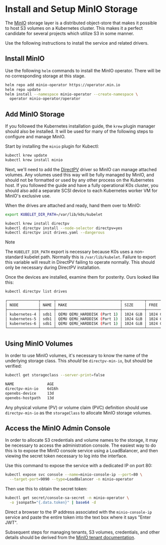 # Install and Setup MinIO Storage

The [MinIO](https://github.com/minio/minio) storage layer is a distributed object-store that makes it possible to host S3 volumes on a Kubernetes cluster. This makes it a perfect candidate for several projects which utilize S3 in some manner. 

Use the following instructions to install the service and related drivers.

## Install MinIO

Use the following `helm` commands to install the MinIO operator. There will be no corresponding storage at this stage.

```bash
helm repo add minio-operator https://operator.min.io
helm repo update
helm install --namespace minio-operator --create-namespace \
  operator minio-operator/operator
```

## Add MinIO Storage

If you followed the Kubernetes installation guide, the `krew` plugin manager should also be installed. It will be used for many of the following steps to configure and manage MinIO.

Start by installing the `minio` plugin for Kubectl:

```bash
kubectl krew update
kubectl krew install minio
```

Next, we'll need to add the [DirectPV](https://github.com/minio/directpv) driver so MinIO can manage attached volumes. Any volumes used this way will be fully managed by MinIO, and should not be formatted or used by any other process on the Kubernetes host. If you followed the guide and have a fully operational K0s cluster, you should also add a separate SCSI device to each Kubernetes worker VM for MinIO's exclusive use.

When the drives are attached and ready, hand them over to MinIO:

```bash
export KUBELET_DIR_PATH=/var/lib/k0s/kubelet

kubectl krew install directpv
kubectl directpv install --node-selector directpv=yes
kubectl directpv init drives.yaml --dangerous
```

> [!NOTE]
> The `KUBELET_DIR_PATH` export is necessary because K0s uses a non-standard kubelet path. Normally this is `/var/lib/kubelet`. Failure to export this variable will result in DirectPV failing to operate normally. This should only be necessary during DirectPV installation.

Once the devices are installed, examine them for posterity. Ours looked like this:

```bash
kubectl directpv list drives

┌──────────────┬──────┬─────────────────────────────┬──────────┬──────────┬─────────┬────────┐
│ NODE         │ NAME │ MAKE                        │ SIZE     │ FREE     │ VOLUMES │ STATUS │
├──────────────┼──────┼─────────────────────────────┼──────────┼──────────┼─────────┼────────┤
│ kubernetes-4 │ sdb1 │ QEMU QEMU_HARDDISK (Part 1) │ 1024 GiB │ 1024 GiB │ 0       │ Ready  │
│ kubernetes-5 │ sdb1 │ QEMU QEMU_HARDDISK (Part 1) │ 1024 GiB │ 1024 GiB │ 0       │ Ready  │
│ kubernetes-6 │ sdb1 │ QEMU QEMU_HARDDISK (Part 1) │ 1024 GiB │ 1024 GiB │ 0       │ Ready  │
└──────────────┴──────┴─────────────────────────────┴──────────┴──────────┴─────────┴────────┘
```

## Using MinIO Volumes

In order to use MinIO volumes, it's necessary to know the name of the underlying storage class. This _should_ be `directpv-min-io`, but should be verified:

```bash
kubectl get storageclass --server-print=false

NAME               AGE
directpv-min-io    6d16h
openebs-device     13d
openebs-hostpath   13d
```

Any physical volume (PV) or volume claim (PVC) definition should use `directpv-min-io` as the `storageClass` to allocate MinIO storage volumes.

## Access the MinIO Admin Console

In order to allocate S3 credentials and volume names to the storage, it may be necessary to access the administration console. The easiest way to do this is to expose the MinIO console service using a LoadBalancer, and then viewing the secret token necessary to log into the interface.

Use this command to expose the service with a dedicated IP on port 80:

```bash
kubectl expose svc console --name=minio-console-ip --port=80 \
  --target-port=9090 --type=LoadBalancer -n minio-operator
```

Then use this to obtain the secret token:

```bash
kubectl get secret/console-sa-secret -n minio-operator \
  -o jsonpath="{.data.token}" | base64 -d
```

Direct a browser to the IP address associated with the `minio-console-ip` service and paste the entire token into the text box where it says "Enter JWT".

Subsequent steps for managing tenants, S3 volumes, credentials, and other details should be derived from the [MinIO tenant documentation](https://min.io/docs/minio/kubernetes/upstream/operations/deploy-manage-tenants.html).
